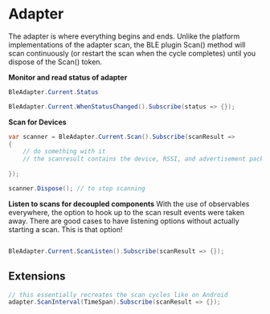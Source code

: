 # Adapter

The adapter is where everything begins and ends.  Unlike the platform implementations of the adapter scan, the BLE plugin Scan()
method will scan continuously (or restart the scan when the cycle completes) until you dispose of the Scan() token.

**Monitor and read status of adapter**
```csharp
BleAdapter.Current.Status

BleAdapter.Current.WhenStatusChanged().Subscribe(status => {});

```

**Scan for Devices**

```csharp
var scanner = BleAdapter.Current.Scan().Subscribe(scanResult => 
{
    // do something with it
    // the scanresult contains the device, RSSI, and advertisement packet
        
});

scanner.Dispose(); // to stop scanning
```

**Listen to scans for decoupled components**
With the use of observables everywhere, the option to hook up to the scan result events were taken away.  There are good cases to have listening options without actually starting a scan.  This is that option!
```csharp

BleAdapter.Current.ScanListen().Subscribe(scanResult => {});
```

## Extensions
```csharp
// this essentially recreates the scan cycles like on Android
adapter.ScanInterval(TimeSpan).Subscribe(scanResult => {});

```